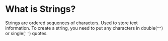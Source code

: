 # What is Strings?

Strings are ordered sequences of characters. Used to store text information.
To create a string, you need to put any characters in double(`""`) or single(`''`) quotes.
